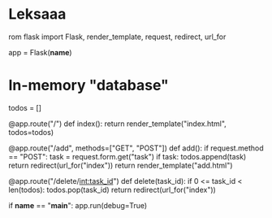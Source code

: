 # Leksaaa
rom flask import Flask, render_template, request, redirect, url_for

app = Flask(__name__)

# In-memory "database"
todos = []

@app.route("/")
def index():
    return render_template("index.html", todos=todos)

@app.route("/add", methods=["GET", "POST"])
def add():
    if request.method == "POST":
        task = request.form.get("task")
        if task:
            todos.append(task)
        return redirect(url_for("index"))
    return render_template("add.html")

@app.route("/delete/<int:task_id>")
def delete(task_id):
    if 0 <= task_id < len(todos):
        todos.pop(task_id)
    return redirect(url_for("index"))

if __name__ == "__main__":
    app.run(debug=True)
